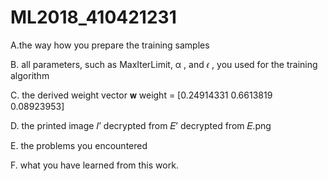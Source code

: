 # ML2018_410421231
A.the way how you prepare the training samples

B.	all parameters, such as MaxIterLimit, α , and 𝜖 , you used for the training algorithm

C.	the derived weight vector 𝐰
  weight =  [0.24914331 0.6613819  0.08923953]

D.	the printed image 𝐼’ decrypted from 𝐸’
  decrypted from 𝐸.png

E.	the problems you encountered

F.	what you have learned from this work.
